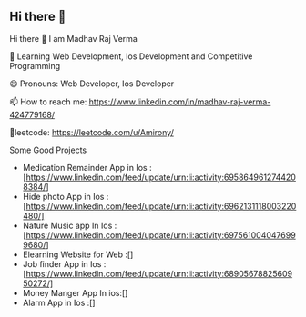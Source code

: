 ## Hi there 👋

Hi there 👋 I am Madhav Raj Verma

🌱 Learning Web Development, Ios Development and Competitive Programming

😄 Pronouns: Web Developer, Ios Developer

📫 How to reach me: https://www.linkedin.com/in/madhav-raj-verma-424779168/

🔗leetcode: https://leetcode.com/u/Amirony/

Some Good Projects
- Medication Remainder App in Ios :[https://www.linkedin.com/feed/update/urn:li:activity:6958649612744208384/]
- Hide photo App in Ios : [https://www.linkedin.com/feed/update/urn:li:activity:6962131118003220480/]
- Nature Music app In Ios :[https://www.linkedin.com/feed/update/urn:li:activity:6975610040476999680/] 
- Elearning Website  for Web :[]
- Job finder App in Ios  :[https://www.linkedin.com/feed/update/urn:li:activity:6890567882560950272/] 
- Money Manger App In ios:[]
- Alarm App in Ios :[]
